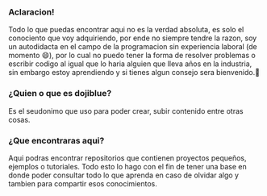
### Aclaracion!

Todo lo que puedas encontrar aqui no es la verdad absoluta, es solo el conociento que voy adquiriendo, por ende no siempre tendre la razon, soy un autodidacta en el campo de la programacion sin experiencia laboral (de momento 😄), por lo cual no puedo tener la forma de resolver problemas o escribir codigo al igual que lo haria alguien que lleva años en la industria, sin embargo estoy aprendiendo y si tienes algun consejo sera bienvenido.💬

### ¿Quien o que es dojiblue?

Es el seudonimo que uso para poder crear, subir contenido entre otras cosas.

### ¿Que encontraras aqui?

Aqui podras encontrar repositorios que contienen proyectos pequeños, ejemplos o tutoriales. Todo esto lo hago con el fin de tener una base en donde poder consultar todo lo que aprenda en caso de olvidar algo y tambien para compartir esos conocimientos.
